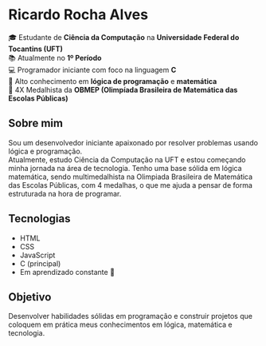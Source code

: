 # Ricardo Rocha Alves

🎓 Estudante de **Ciência da Computação** na **Universidade Federal do Tocantins (UFT)**  
📚 Atualmente no **1º Período**  
💻 Programador iniciante com foco na linguagem **C**  
🧠 Alto conhecimento em **lógica de programação** e **matemática**
<br>🏅 4X Medalhista da **OBMEP (Olimpíada Brasileira de Matemática das Escolas Públicas)**

## Sobre mim

Sou um desenvolvedor iniciante apaixonado por resolver problemas usando lógica e programação.  
Atualmente, estudo Ciência da Computação na UFT e estou começando minha jornada na área de tecnologia. Tenho uma base sólida em lógica matemática, sendo multimedalhista na Olimpiada Brasileira de Matemática das Escolas Públicas, com 4 medalhas, o que me ajuda a pensar de forma estruturada na hora de programar.

## Tecnologias

- HTML
- CSS
- JavaScript
- C (principal)
- Em aprendizado constante 🚀

## Objetivo

Desenvolver habilidades sólidas em programação e construir projetos que coloquem em prática meus conhecimentos em lógica, matemática e tecnologia.
